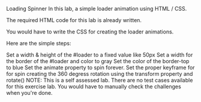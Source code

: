 Loading Spinner
In this lab, a simple loader animation using HTML / CSS.

The required HTML code for this lab is already written.

You would have to write the CSS for creating the loader animations.

Here are the simple steps:

Set a width & height of the #loader to a fixed value like 50px
Set a width for the border of the #loader and color to gray
Set the color of the border-top to blue
Set the animate property to spin forever.
Set the proper keyframe for for spin creating the 360 degress rotation using the transform property and rotate()
NOTE: This is a self assessed lab. There are no test cases available for this exercise lab. You would have to manually check the challenges when you're done.